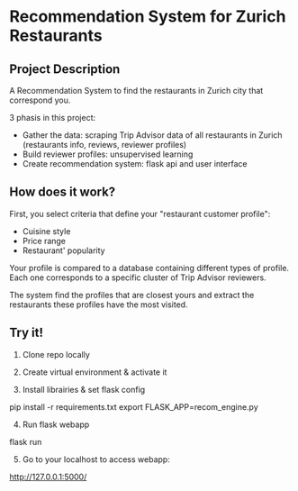 # Recommendation System for Zurich Restaurants

## Project Description

A Recommendation System to find the restaurants in Zurich city that correspond you.

3 phasis in this project:
- Gather the data: scraping Trip Advisor data of all restaurants in Zurich (restaurants info, reviews, reviewer profiles)
- Build reviewer profiles: unsupervised learning
- Create recommendation system: flask api and user interface


## How does it work?

First, you select criteria that define your "restaurant customer profile":
- Cuisine style
- Price range
- Restaurant' popularity

Your profile is compared to a database containing different types of profile.
Each one corresponds to a specific cluster of Trip Advisor reviewers.

The system find the profiles that are closest yours and extract the restaurants these profiles have the most visited.


## Try it!

1. Clone repo locally

2. Create virtual environment & activate it

3. Install librairies & set flask config

pip install -r requirements.txt
export FLASK_APP=recom_engine.py

4. Run flask webapp

flask run

5. Go to your localhost to access webapp:

http://127.0.0.1:5000/

